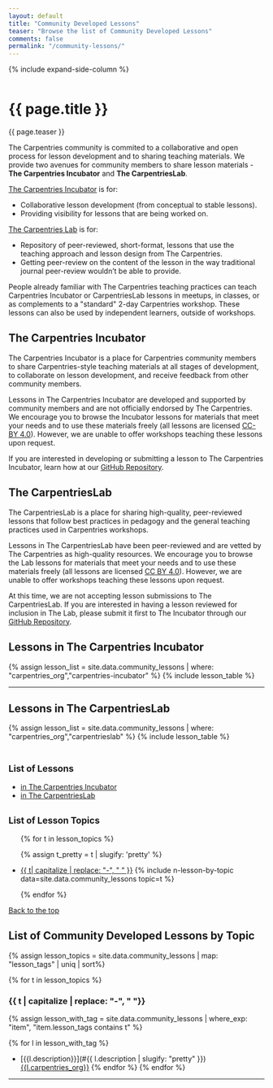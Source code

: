 ```yaml
---
layout: default
title: "Community Developed Lessons"
teaser: "Browse the list of Community Developed Lessons"
comments: false
permalink: "/community-lessons/"
---
```


{% include expand-side-column %}

<div class="row t30">

<div class="medium-8 column list-posts">

  <div itemprop="name">
  <h1>{{ page.title }}</h1>
  </div>
  
  <p class="teaser" itemprop="description">
    {{ page.teaser }}
  </p>
  

The Carpentries community is commited to a collaborative and open process for lesson development and to sharing teaching materials. We 
provide two avenues for community members to share lesson materials - **The Carpentries Incubator** and **The CarpentriesLab**. 

[The Carpentries Incubator](#the-carpentries-incubator) is for:
* Collaborative lesson development (from conceptual to stable lessons).
* Providing visibility for lessons that are being worked on.

[The Carpentries Lab](#the-carpentrieslab) is for:
* Repository of peer-reviewed, short-format, lessons that use the teaching approach and lesson design from The Carpentries.
* Getting peer-review on the content of the lesson in the way traditional journal peer-review wouldn’t be able to provide.

People already familiar with The Carpentries teaching practices can teach 
Carpentries Incubator or CarpentriesLab lessons in meetups, in classes, or as complements to a "standard" 2-day Carpentries workshop. 
These lessons can also be used by independent learners, outside of workshops.

## The Carpentries Incubator

The Carpentries Incubator is a place for Carpentries community members to share Carpentries-style teaching materials at all stages of development, to collaborate on lesson development, and receive feedback from other community members.

Lessons in The Carpentries Incubator are developed and supported by community members and are not officially endorsed by The Carpentries. We encourage you to browse the Incubator lessons for materials that meet your needs and to use these materials freely (all lessons are licensed [CC-BY 4.0](https://creativecommons.org/licenses/by/4.0/)). However, we are unable to offer workshops teaching these lessons upon request.

If you are interested in developing or submitting a lesson to The Carpentries Incubator, learn how at our [GitHub Repository](https://github.com/carpentries-incubator/proposals#readme).

## The CarpentriesLab

The CarpentriesLab is a place for sharing high-quality, peer-reviewed lessons that follow best practices in pedagogy and the general teaching practices used in Carpentries workshops.

Lessons in The CarpentriesLab have been peer-reviewed and are vetted by The Carpentries as high-quality resources. 
We encourage you to browse the Lab lessons for materials that meet your needs and to use these materials freely (all lessons are 
licensed [CC BY 4.0](https://creativecommons.org/licenses/by/4.0/)). However, we are unable to offer workshops teaching these lessons upon
request.

At this time, we are not accepting lesson submissions to The CarpentriesLab. If you are interested in having a lesson reviewed for inclusion in The Lab, please submit it first to The Incubator through our [GitHub Repository](https://github.com/carpentries-incubator/proposals#readme).

## Lessons in The Carpentries Incubator

{% assign lesson_list = site.data.community_lessons | where: "carpentries_org","carpentries-incubator" %}
{% include lesson_table %}

<hr>

## Lessons in The CarpentriesLab

{% assign lesson_list = site.data.community_lessons | where: "carpentries_org","carpentrieslab" %}
{% include lesson_table %}

</div>

<div class="medium-4 column list-tags">

<h2><small>List of Lessons</small></h2>

* <a href="#lessons-in-the-carpentries-incubator">in The Carpentries Incubator</a>
* <a href="#lessons-in-the-carpentrieslab">in The CarpentriesLab</a>

<h2><small>List of Lesson Topics</small></h2>
<ul>

{% for t in lesson_topics %}

{% assign t_pretty = t | slugify: 'pretty' %}
<li><a href="#{{t_pretty}}">{{ t| capitalize | replace: "-", " " }}</a> {% include n-lesson-by-topic data=site.data.community_lessons topic=t %}</li>

{% endfor %}

</ul>

<div style="position: sticky; top: 4rem;">
  <a href="#top-of-page"><i class="fas fa-chevron-up"></i> Back to the top</a>
</div>


</div>

</div>

## List of Community Developed Lessons by Topic

{% assign lesson_topics = site.data.community_lessons | map: "lesson_tags" | uniq | sort%}

{% for t in lesson_topics %}

### {{ t | capitalize | replace: "-", " "}}

{% assign lesson_with_tag = site.data.community_lessons | where_exp: "item", "item.lesson_tags contains t" %}

{% for l in lesson_with_tag %}
- [{{l.description}}](#{{ l.description | slugify: "pretty" }}) <a href="#lessons-in-the-{{l.carpentries_org}}"><span class="{{ l.carpentries_org }} radius label">{{l.carpentries_org}}</span></a>
{% endfor %}
{% endfor %}

<hr>
